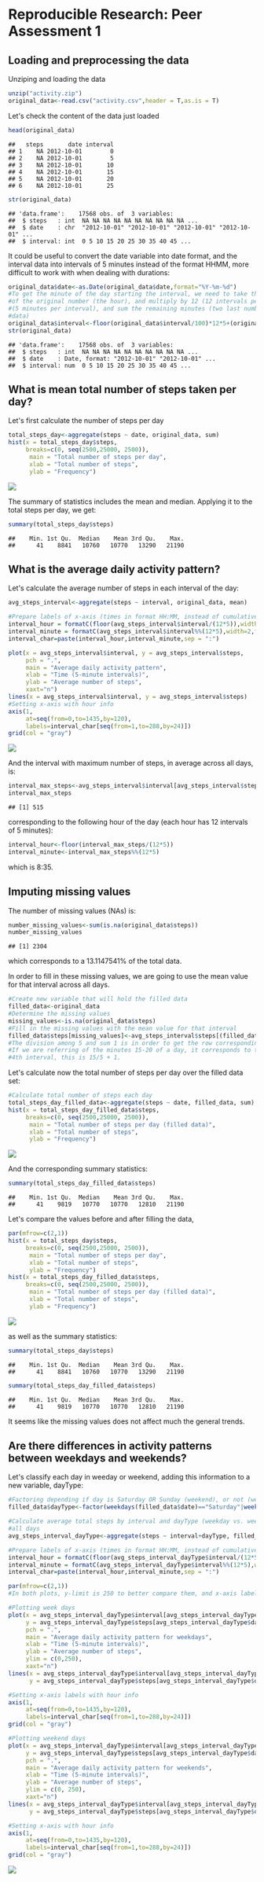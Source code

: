 # Reproducible Research: Peer Assessment 1


## Loading and preprocessing the data

Unziping and loading the data

```r
unzip("activity.zip")
original_data<-read.csv("activity.csv",header = T,as.is = T)
```

Let's check the content of the data just loaded

```r
head(original_data)
```

```
##   steps       date interval
## 1    NA 2012-10-01        0
## 2    NA 2012-10-01        5
## 3    NA 2012-10-01       10
## 4    NA 2012-10-01       15
## 5    NA 2012-10-01       20
## 6    NA 2012-10-01       25
```

```r
str(original_data)
```

```
## 'data.frame':	17568 obs. of  3 variables:
##  $ steps   : int  NA NA NA NA NA NA NA NA NA NA ...
##  $ date    : chr  "2012-10-01" "2012-10-01" "2012-10-01" "2012-10-01" ...
##  $ interval: int  0 5 10 15 20 25 30 35 40 45 ...
```

It could be useful to convert the date variable into date format, and the interval data into intervals of 5 minutes instead of the format HHMM, more difficult to work with when dealing with durations:

```r
original_data$date<-as.Date(original_data$date,format="%Y-%m-%d")
#To get the minute of the day starting the interval, we need to take the hundred part
#of the original number (the hour), and multiply by 12 (12 intervals per hour) and by 5 
#(5 minutes per interval), and sum the remaining minutes (two last numbers of original 
#data)
original_data$interval<-floor(original_data$interval/100)*12*5+(original_data$interval%%100)
str(original_data)
```

```
## 'data.frame':	17568 obs. of  3 variables:
##  $ steps   : int  NA NA NA NA NA NA NA NA NA NA ...
##  $ date    : Date, format: "2012-10-01" "2012-10-01" ...
##  $ interval: num  0 5 10 15 20 25 30 35 40 45 ...
```


## What is mean total number of steps taken per day?

Let's first calculate the number of steps per day

```r
total_steps_day<-aggregate(steps ~ date, original_data, sum)
hist(x = total_steps_day$steps,
     breaks=c(0, seq(2500,25000, 2500)),
      main = "Total number of steps per day", 
      xlab = "Total number of steps", 
      ylab = "Frequency")
```

![](PA1_template_files/figure-html/total_number_steps_day-1.png)<!-- -->

The summary of statistics includes the mean and median. Applying it to the total steps per day, we get:

```r
summary(total_steps_day$steps)
```

```
##    Min. 1st Qu.  Median    Mean 3rd Qu.    Max. 
##      41    8841   10760   10770   13290   21190
```

## What is the average daily activity pattern?

Let's calculate the average number of steps in each interval of the day:

```r
avg_steps_interval<-aggregate(steps ~ interval, original_data, mean)

#Prepare labels of x-axis (times in format HH:MM, instead of cumulative 5 minute intervals)
interval_hour = formatC(floor(avg_steps_interval$interval/(12*5)),width=2,flag="0")
interval_minute = formatC(avg_steps_interval$interval%%(12*5),width=2,flag="0")
interval_char=paste(interval_hour,interval_minute,sep = ":")

plot(x = avg_steps_interval$interval, y = avg_steps_interval$steps,  
     pch = ".", 
     main = "Average daily activity pattern", 
     xlab = "Time (5-minute intervals)", 
     ylab = "Average number of steps",
     xaxt="n")
lines(x = avg_steps_interval$interval, y = avg_steps_interval$steps)
#Setting x-axis with hour info
axis(1, 
     at=seq(from=0,to=1435,by=120), 
     labels=interval_char[seq(from=1,to=288,by=24)])
grid(col = "gray")
```

![](PA1_template_files/figure-html/average_steps_interval-1.png)<!-- -->

And the interval with maximum number of steps, in average across all days, is:

```r
interval_max_steps<-avg_steps_interval$interval[avg_steps_interval$steps==max(avg_steps_interval$steps)]
interval_max_steps
```

```
## [1] 515
```

corresponding to the following hour of the day (each hour has 12 intervals of 5 minutes):

```r
interval_hour<-floor(interval_max_steps/(12*5))
interval_minute<-interval_max_steps%%(12*5)
```

which is 8:35.

## Imputing missing values

The number of missing values (NAs) is:

```r
number_missing_values<-sum(is.na(original_data$steps))
number_missing_values
```

```
## [1] 2304
```

which corresponds to a 13.1147541% of the total data.

In order to fill in these missing values, we are going to use the mean value for that interval across all days.

```r
#Create new variable that will hold the filled data
filled_data<-original_data
#Determine the missing values
missing_values<-is.na(original_data$steps)
#Fill in the missing values with the mean value for that interval
filled_data$steps[missing_values]<-avg_steps_interval$steps[(filled_data$interval[missing_values]/5+1)]
#The division among 5 and sum 1 is in order to get the row corresponding to the interval.
#If we are referring of the minutes 15-20 of a day, it corresponds to the 
#4th interval, this is 15/5 + 1.
```

Let's calculate now the total number of steps per day over the filled data set:

```r
#Calculate total number of steps each day
total_steps_day_filled_data<-aggregate(steps ~ date, filled_data, sum)
hist(x = total_steps_day_filled_data$steps,
     breaks=c(0, seq(2500,25000, 2500)),
      main = "Total number of steps per day (filled data)", 
      xlab = "Total number of steps", 
      ylab = "Frequency")
```

![](PA1_template_files/figure-html/total_number_steps_day_filled_data-1.png)<!-- -->

And the corresponding summary statistics:

```r
summary(total_steps_day_filled_data$steps)
```

```
##    Min. 1st Qu.  Median    Mean 3rd Qu.    Max. 
##      41    9819   10770   10770   12810   21190
```

Let's compare the values before and after filling the data,

```r
par(mfrow=c(2,1))
hist(x = total_steps_day$steps,
     breaks=c(0, seq(2500,25000, 2500)),
      main = "Total number of steps per day", 
      xlab = "Total number of steps", 
      ylab = "Frequency")
hist(x = total_steps_day_filled_data$steps,
     breaks=c(0, seq(2500,25000, 2500)),
      main = "Total number of steps per day (filled data)", 
      xlab = "Total number of steps", 
      ylab = "Frequency")
```

![](PA1_template_files/figure-html/histograms_comparison-1.png)<!-- -->

as well as the summary statistics:

```r
summary(total_steps_day$steps)
```

```
##    Min. 1st Qu.  Median    Mean 3rd Qu.    Max. 
##      41    8841   10760   10770   13290   21190
```

```r
summary(total_steps_day_filled_data$steps)
```

```
##    Min. 1st Qu.  Median    Mean 3rd Qu.    Max. 
##      41    9819   10770   10770   12810   21190
```

It seems like the missing values does not affect much the general trends.

## Are there differences in activity patterns between weekdays and weekends?

Let's classify each day in weeday or weekend, adding this information to a new variable, dayType:

```r
#Factoring depending if day is Saturday OR Sunday (weekend), or not (weekday)
filled_data$dayType<-factor(weekdays(filled_data$date)=="Saturday"|weekdays(filled_data$date)=="Sunday",levels=c(FALSE,TRUE),labels = c("WEEKDAY","WEEKEND"))
```



```r
#Calculate average total steps by interval and dayType (weekday vs. weekend) across 
#all days
avg_steps_interval_dayType<-aggregate(steps ~ interval+dayType, filled_data, mean)

#Prepare labels of x-axis (times in format HH:MM, instead of cumulative 5 minute intervals)
interval_hour = formatC(floor(avg_steps_interval_dayType$interval/(12*5)),width=2,flag="0")
interval_minute = formatC(avg_steps_interval_dayType$interval%%(12*5),width=2,flag="0")
interval_char=paste(interval_hour,interval_minute,sep = ":")

par(mfrow=c(2,1))
#In both plots, y-limit is 250 to better compare them, and x-axis labels are supressed

#Plotting week days
plot(x = avg_steps_interval_dayType$interval[avg_steps_interval_dayType$dayType=="WEEKDAY"], 
     y = avg_steps_interval_dayType$steps[avg_steps_interval_dayType$dayType=="WEEKDAY"],  
     pch = ".", 
     main = "Average daily activity pattern for weekdays", 
     xlab = "Time (5-minute intervals)", 
     ylab = "Average number of steps",
     ylim = c(0,250),
     xaxt="n")
lines(x = avg_steps_interval_dayType$interval[avg_steps_interval_dayType$dayType=="WEEKDAY"], 
      y = avg_steps_interval_dayType$steps[avg_steps_interval_dayType$dayType=="WEEKDAY"])

#Setting x-axis labels with hour info
axis(1, 
     at=seq(from=0,to=1435,by=120), 
     labels=interval_char[seq(from=1,to=288,by=24)])
grid(col = "gray")

#Plotting weekend days
plot(x = avg_steps_interval_dayType$interval[avg_steps_interval_dayType$dayType=="WEEKEND"], 
     y = avg_steps_interval_dayType$steps[avg_steps_interval_dayType$dayType=="WEEKEND"],  
     pch = ".", 
     main = "Average daily activity pattern for weekends", 
     xlab = "Time (5-minute intervals)", 
     ylab = "Average number of steps",
     ylim = c(0, 250),
     xaxt="n")
lines(x = avg_steps_interval_dayType$interval[avg_steps_interval_dayType$dayType=="WEEKEND"], 
      y = avg_steps_interval_dayType$steps[avg_steps_interval_dayType$dayType=="WEEKEND"])

#Setting x-axis with hour info
axis(1, 
     at=seq(from=0,to=1435,by=120), 
     labels=interval_char[seq(from=1,to=288,by=24)])
grid(col = "gray")
```

![](PA1_template_files/figure-html/weekday_weekend_comparison-1.png)<!-- -->
